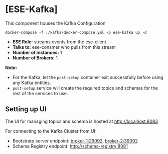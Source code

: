 # [ESE-Kafka]

This component houses the Kafka Configuration

```shell
docker-compose -f ./kafka/docker-compose.yml -p ese-kafka up -d 
```

- **ESE Role:** streams events from the ese-client
- **Talks to:** ese-consmer who pulls from this stream
- **Number of instances:** 1
- **Number of Brokers:** 1

__Note:__

- For the Kafka, let the `post-setup` container exit successfully before using any Kafka entities.
- `post-setup` service will create the required topics and schemas for the rest of the services to use.

## Setting up UI

The UI for managing topics and schema is hosted at <http://localhost:8083>

For connecting to the Kafka Cluster from UI:
- Bootstratp server endpoint: <broker-1:29092>, <broker-2:39092>
- Schema Registry endpoint: <http://schema-registry:8081>